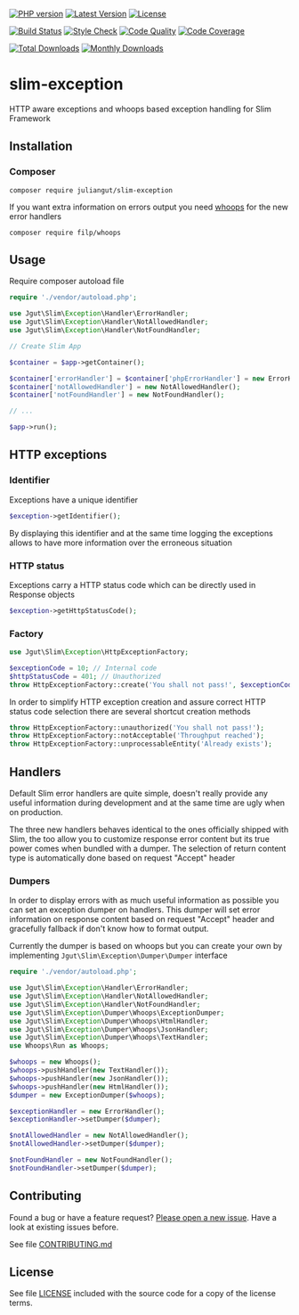 [![PHP version](https://img.shields.io/badge/PHP-%3E%3D7-8892BF.svg?style=flat-square)](http://php.net)
[![Latest Version](https://img.shields.io/packagist/v/juliangut/slim-exception.svg?style=flat-square)](https://packagist.org/packages/juliangut/slim-exception)
[![License](https://img.shields.io/github/license/juliangut/slim-exception.svg?style=flat-square)](https://github.com/juliangut/slim-exception/blob/master/LICENSE)

[![Build Status](https://img.shields.io/travis/juliangut/slim-exception.svg?style=flat-square)](https://travis-ci.org/juliangut/slim-exception)
[![Style Check](https://styleci.io/repos/XXXXXXXX/shield)](https://styleci.io/repos/XXXXXXXX)
[![Code Quality](https://img.shields.io/scrutinizer/g/juliangut/slim-exception.svg?style=flat-square)](https://scrutinizer-ci.com/g/juliangut/slim-exception)
[![Code Coverage](https://img.shields.io/coveralls/juliangut/slim-exception.svg?style=flat-square)](https://coveralls.io/github/juliangut/slim-exception)

[![Total Downloads](https://img.shields.io/packagist/dt/juliangut/slim-exception.svg?style=flat-square)](https://packagist.org/packages/juliangut/slim-exception/stats)
[![Monthly Downloads](https://img.shields.io/packagist/dm/juliangut/slim-exception.svg?style=flat-square)](https://packagist.org/packages/juliangut/slim-exception/stats)

# slim-exception

HTTP aware exceptions and whoops based exception handling for Slim Framework

## Installation

### Composer

```
composer require juliangut/slim-exception
```

If you want extra information on errors output you need [whoops](https://github.com/filp/whoops) for the new error handlers 

```
composer require filp/whoops
```

## Usage

Require composer autoload file

```php
require './vendor/autoload.php';

use Jgut\Slim\Exception\Handler\ErrorHandler;
use Jgut\Slim\Exception\Handler\NotAllowedHandler;
use Jgut\Slim\Exception\Handler\NotFoundHandler;

// Create Slim App

$container = $app->getContainer();

$container['errorHandler'] = $container['phpErrorHandler'] = new ErrorHandler();
$container['notAllowedHandler'] = new NotAllowedHandler();
$container['notFoundHandler'] = new NotFoundHandler();

// ...

$app->run();
```

## HTTP exceptions

### Identifier

Exceptions have a unique identifier

```php
$exception->getIdentifier();
```

By displaying this identifier and at the same time logging the exceptions allows to have more information over the erroneous situation

### HTTP status

Exceptions carry a HTTP status code which can be directly used in Response objects

```php
$exception->getHttpStatusCode();
```

### Factory

```php
use Jgut\Slim\Exception\HttpExceptionFactory;

$exceptionCode = 10; // Internal code
$httpStatusCode = 401; // Unauthorized
throw HttpExceptionFactory::create('You shall not pass!', $exceptionCode, $httpStatusCode);
```

In order to simplify HTTP exception creation and assure correct HTTP status code selection there are several shortcut creation methods

```php
throw HttpExceptionFactory::unauthorized('You shall not pass!');
throw HttpExceptionFactory::notAcceptable('Throughput reached');
throw HttpExceptionFactory::unprocessableEntity('Already exists');
``` 

## Handlers

Default Slim error handlers are quite simple, doesn't really provide any useful information during development and at the same time are ugly when on production.

The three new handlers behaves identical to the ones officially shipped with Slim, the too allow you to customize response error content but its true power comes when bundled with a dumper. The selection of return content type is automatically done based on request "Accept" header

### Dumpers

In order to display errors with as much useful information as possible you can set an exception dumper on handlers. This dumper will set error information on response content based on request "Accept" header and gracefully fallback if don't know how to format output.

Currently the dumper is based on whoops but you can create your own by implementing `Jgut\Slim\Exception\Dumper\Dumper` interface

```php
require './vendor/autoload.php';

use Jgut\Slim\Exception\Handler\ErrorHandler;
use Jgut\Slim\Exception\Handler\NotAllowedHandler;
use Jgut\Slim\Exception\Handler\NotFoundHandler;
use Jgut\Slim\Exception\Dumper\Whoops\ExceptionDumper;
use Jgut\Slim\Exception\Dumper\Whoops\HtmlHandler;
use Jgut\Slim\Exception\Dumper\Whoops\JsonHandler;
use Jgut\Slim\Exception\Dumper\Whoops\TextHandler;
use Whoops\Run as Whoops;

$whoops = new Whoops();
$whoops->pushHandler(new TextHandler());
$whoops->pushHandler(new JsonHandler());
$whoops->pushHandler(new HtmlHandler());
$dumper = new ExceptionDumper($whoops);

$exceptionHandler = new ErrorHandler();
$exceptionHandler->setDumper($dumper);

$notAllowedHandler = new NotAllowedHandler();
$notAllowedHandler->setDumper($dumper);

$notFoundHandler = new NotFoundHandler();
$notFoundHandler->setDumper($dumper);
```

## Contributing

Found a bug or have a feature request? [Please open a new issue](https://github.com/juliangut/slim-exception/issues). Have a look at existing issues before.

See file [CONTRIBUTING.md](https://github.com/juliangut/slim-exception/blob/master/CONTRIBUTING.md)

## License

See file [LICENSE](https://github.com/juliangut/slim-exception/blob/master/LICENSE) included with the source code for a copy of the license terms.

